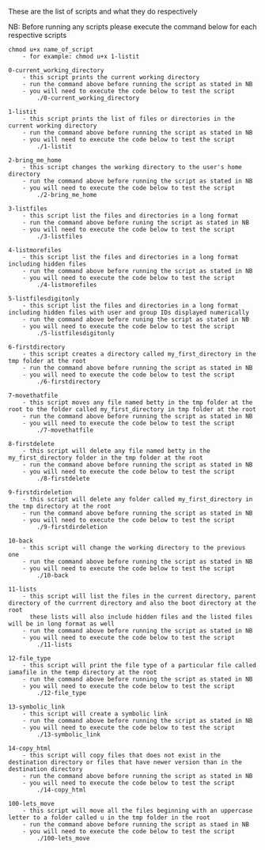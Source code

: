 These are the list of scripts and what they do respectively

NB: Before running any scripts please execute the command below for each respective scripts
	
	chmod u+x name_of_script
		- for example: chmod u+x 1-listit
	
	0-current_working_directory
		- this script prints the current working directory
		- run the command above before running the script as stated in NB
		- you will need to execute the code below to test the script
			./0-current_working_directory

	1-listit
		- this script prints the list of files or directories in the current working directory
		- run the command above before running the script as stated in NB
		- you will need to execute the code below to test the script
			./1-listit
	
	2-bring_me_home
		- this script changes the working directory to the user's home directory
		- run the command above before running the script as stated in NB
		- you will need to execute the code below to test the script
			./2-bring_me_home

	3-listfiles
		- this script list the files and directories in a long format
		- run the command above before runing the script as stated in NB
		- you will need to execute the code below to test the script
			./3-listfiles

	4-listmorefiles
		- this script list the files and directories in a long format including hidden files
		- run the command above before running the script as stated in NB
		- you will need to execute the code below to test the script
			./4-listmorefiles

	5-listfilesdigitonly
		- this script list the files and directories in a long format including hidden files with user and group IDs displayed numerically
		- run the command above before runing the script as stated in NB
		- you will need to execute the code below to test the script 
			./5-listfilesdigitonly

	6-firstdirectory
		- this script creates a directory called my_first_directory in the tmp folder at the root 
		- run the command above before running the script as stated in NB
		- you will need to execute the code below to test the script
			./6-firstdirectory

	7-movethatfile
		- this script moves any file named betty in the tmp folder at the root to the folder called my_first_directory in tmp folder at the root
		- run the command above before running the script as stated in NB
		- you will need to execute the code below to test the script
			./7-movethatfile

	8-firstdelete
		- this script will delete any file named betty in the my_first_directory folder in the tmp folder at the root
		- run the command above before running the script as stated in NB
		- you will need to execute the code below to test the script
			./8-firstdelete

	9-firstdirdeletion
		- this script will delete any folder called my_first_directory in the tmp directory at the root
		- run the command above before running the script as stated in NB
		- you will need to execute the code below to test the script
			./9-firstdirdeletion

	10-back
		- this script will change the working directory to the previous one
		- run the command above before running the script as stated in NB
		- you will need to execute the code below to test the script
			./10-back

	11-lists
		- this script will list the files in the current directory, parent directory of the currrent directory and also the boot directory at the root
		  these lists will also include hidden files and the listed files will be in long format as well
		- run the command above before running the script as stated in NB
		- you will need to execute the code below to test the script
			./11-lists

	12-file_type
		- this script will print the file type of a particular file called iamafile in the temp directory at the root
		- run the command above before running the script as stated in NB
		- you will need to execute the code below to test the script
			./12-file_type

	13-symbolic_link
		- this script will create a symbolic link
		- run the command above before running the script as stated in NB
		- you will need to execute the code below to test the script 
			./13-symbolic_link

	14-copy_html
		- this script will copy files that does not exist in the destination directory or files that have newer version than in the destination directory
		- run the command above before running the script as stated in NB
		- you will need to execute the code below to test the script
			./14-copy_html

	100-lets_move
		- this script will move all the files beginning with an uppercase letter to a folder called u in the tmp folder in the root 
		- run the command above before running the script as staed in NB
		- you will need to execute the code below to test the script
			./100-lets_move

